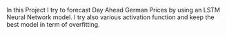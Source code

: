In this Project I try to forecast Day Ahead German Prices by using an LSTM Neural Network model. 
I try also various activation function and keep the best model in term of overfitting.
